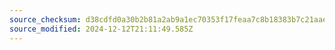```yaml
---
source_checksum: d38cdfd0a30b2b81a2ab9a1ec70353f17feaa7c8b18383b7c21aae6bad9cedff
source_modified: 2024-12-12T21:11:49.585Z
---
```


